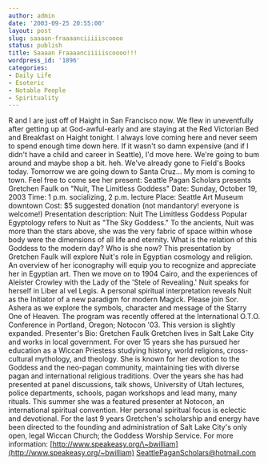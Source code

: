 ```yaml
---
author: admin
date: '2003-09-25 20:55:00'
layout: post
slug: saaaan-fraaaanciiiiiscoooo
status: publish
title: Saaaan Fraaaanciiiiiscoooo!!!
wordpress_id: '1896'
categories:
- Daily Life
- Esoteric
- Notable People
- Spirituality
---
```


R and I are just off of Haight in San Francisco now. We flew in
uneventfully after getting up at God-awful-early and are staying at the
Red Victorian Bed and Breakfast on Haight tonight. I always love coming
here and never seem to spend enough time down here. If it wasn't so damn
expensive (and if I didn't have a child and career in Seattle), I'd move
here. We're going to bum around and maybe shop a bit. heh. We've already
gone to Field's Books today. Tomorrow we are going down to Santa Cruz...
My mom is coming to town. Feel free to come see her present: Seattle
Pagan Scholars presents Gretchen Faulk on "Nuit, The Limitless Goddess"
Date: Sunday, October 19, 2003 Time: 1 p.m. socializing, 2 p.m. lecture
Place: Seattle Art Museum downtown Cost: $5 suggested donation (not
mandantory! everyone is welcome!) Presentation description: Nuit The
Limitless Goddess Popular Egyptology refers to Nuit as "The Sky
Goddess." To the ancients, Nuit was more than the stars above, she was
the very fabric of space within whose body were the dimensions of all
life and eternity. What is the relation of this Goddess to the modern
day? Who is she now? This presentation by Gretchen Faulk will explore
Nuit's role in Egyptian cosmology and religion. An overview of her
iconography will equip you to recognize and appreciate her in Egyptian
art. Then we move on to 1904 Cairo, and the experiences of Aleister
Crowley with the Lady of the 'Stele of Revealing.' Nuit speaks for
herself in Liber al vel Legis. A personal spiritual interpretation
reveals Nuit as the Initiator of a new paradigm for modern Magick.
Please join Sor. Ashera as we explore the symbols, character and message
of the Starry One of Heaven. The program was recently offered at the
International O.T.O. Conference in Portland, Oregon; Notocon '03. This
version is slightly expanded. Presenter's Bio: Gretchen Faulk Gretchen
lives in Salt Lake City and works in local government. For over 15 years
she has pursued her education as a Wiccan Priestess studying history,
world religions, cross-cultural mythology, and theology. She is known
for her devotion to the Goddess and the neo-pagan community, maintaining
ties with diverse pagan and international religious traditions. Over the
years she has had presented at panel discussions, talk shows, University
of Utah lectures, police departments, schools, pagan workshops and lead
many, many rituals. This summer she was a featured presenter at Notocon,
an international spiritual convention. Her personal spiritual focus is
eclectic and devotional. For the last 9 years Gretchen's scholarship and
energy have been directed to the founding and administration of Salt
Lake City's only open, legal Wiccan Church; the Goddess Worship Service.
For more information:
[http://www.speakeasy.org/\~bwilliam](http://www.speakeasy.org/~bwilliam)
SeattlePaganScholars@hotmail.com
